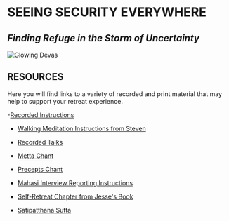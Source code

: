 # SEEING SECURITY EVERYWHERE
## *Finding Refuge in the Storm of Uncertainty*

![Glowing Devas](https://storage.googleapis.com/vipassanahawaii-courses/buddha11.jpg)

## RESOURCES
Here you will find links to a variety of recorded and print material that may help to support your retreat experience.

-[Recorded Instructions](https://vipassanahawaii.org/resources/instructions/)

- [Walking Meditation Instructions from Steven](https://www.youtube.com/watch?v=Cg_JEOsbuRo&feature=youtu.be)

- [Recorded Talks](https://vipassanahawaii.org/resources/talks/)

- [Metta Chant](https://storage.cloud.google.com/vipassanahawaii-courses/TradishMettaPLUS.pdf)

- [Precepts Chant](
https://storage.cloud.google.com/vipassanahawaii-courses/6Precepts%20ChantSR.pdf)

- [Mahasi Interview Reporting Instructions](
https://storage.cloud.google.com/vipassanahawaii-courses/ReportingInstructions.pdf
)

- [Self-Retreat Chapter from Jesse's Book](https://medium.com/@dolessforpeace/insurgent-heart-a-vipassana-manual-for-the-guerrilla-yogi-11-863b429e9269)

- [Satipatthana Sutta](
https://storage.cloud.google.com/vipassanahawaii-courses/direct-path.pdf
)
